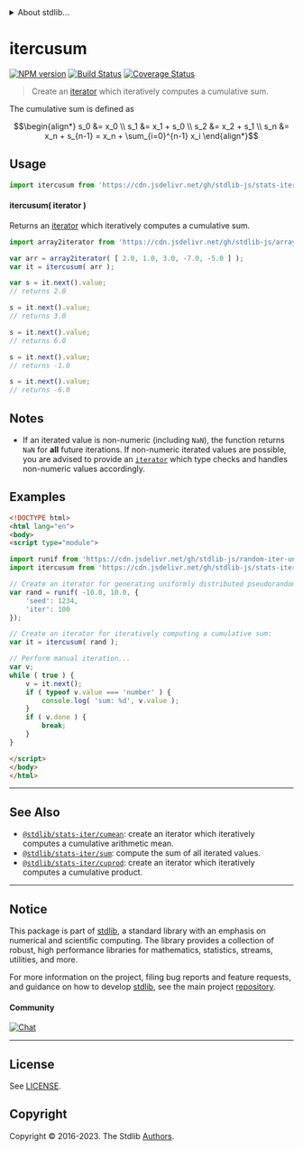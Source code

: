 <!--

@license Apache-2.0

Copyright (c) 2019 The Stdlib Authors.

Licensed under the Apache License, Version 2.0 (the "License");
you may not use this file except in compliance with the License.
You may obtain a copy of the License at

   http://www.apache.org/licenses/LICENSE-2.0

Unless required by applicable law or agreed to in writing, software
distributed under the License is distributed on an "AS IS" BASIS,
WITHOUT WARRANTIES OR CONDITIONS OF ANY KIND, either express or implied.
See the License for the specific language governing permissions and
limitations under the License.

-->


<details>
  <summary>
    About stdlib...
  </summary>
  <p>We believe in a future in which the web is a preferred environment for numerical computation. To help realize this future, we've built stdlib. stdlib is a standard library, with an emphasis on numerical and scientific computation, written in JavaScript (and C) for execution in browsers and in Node.js.</p>
  <p>The library is fully decomposable, being architected in such a way that you can swap out and mix and match APIs and functionality to cater to your exact preferences and use cases.</p>
  <p>When you use stdlib, you can be absolutely certain that you are using the most thorough, rigorous, well-written, studied, documented, tested, measured, and high-quality code out there.</p>
  <p>To join us in bringing numerical computing to the web, get started by checking us out on <a href="https://github.com/stdlib-js/stdlib">GitHub</a>, and please consider <a href="https://opencollective.com/stdlib">financially supporting stdlib</a>. We greatly appreciate your continued support!</p>
</details>

# itercusum

[![NPM version][npm-image]][npm-url] [![Build Status][test-image]][test-url] [![Coverage Status][coverage-image]][coverage-url] <!-- [![dependencies][dependencies-image]][dependencies-url] -->

> Create an [iterator][mdn-iterator-protocol] which iteratively computes a cumulative sum.

<section class="intro">

The cumulative sum is defined as

<!-- <equation class="equation" label="eq:cumulative_sum" align="center" raw="\begin{align*} s_0 &= x_0 \\ s_1 &= x_1 + s_0 \\ s_2 &= x_2 + s_1 \\ s_n &= x_n + s_{n-1} = x_n + \sum_{i=0}^{n-1} x_i \end{align*}" alt="Equation for the cumulative sum."> -->

```math
\begin{align*} s_0 &= x_0 \\ s_1 &= x_1 + s_0 \\ s_2 &= x_2 + s_1 \\ s_n &= x_n + s_{n-1} = x_n + \sum_{i=0}^{n-1} x_i \end{align*}
```

<!-- <div class="equation" align="center" data-raw-text="\begin{align*} s_0 &amp;= x_0 \\ s_1 &amp;= x_1 + s_0 \\ s_2 &amp;= x_2 + s_1 \\ s_n &amp;= x_n + s_{n-1} = x_n + \sum_{i=0}^{n-1} x_i \end{align*}" data-equation="eq:cumulative_sum">
    <img src="https://cdn.jsdelivr.net/gh/stdlib-js/stdlib@755a26b39bb6429f6d0b6dd8d13bd0bd1ec5ba35/lib/node_modules/@stdlib/stats/iter/cusum/docs/img/equation_cumulative_sum.svg" alt="Equation for the cumulative sum.">
    <br>
</div> -->

<!-- </equation> -->

</section>

<!-- /.intro -->

<!-- Package usage documentation. -->



<section class="usage">

## Usage

```javascript
import itercusum from 'https://cdn.jsdelivr.net/gh/stdlib-js/stats-iter-cusum@v0.1.1-esm/index.mjs';
```

#### itercusum( iterator )

Returns an [iterator][mdn-iterator-protocol] which iteratively computes a cumulative sum.

```javascript
import array2iterator from 'https://cdn.jsdelivr.net/gh/stdlib-js/array-to-iterator@esm/index.mjs';

var arr = array2iterator( [ 2.0, 1.0, 3.0, -7.0, -5.0 ] );
var it = itercusum( arr );

var s = it.next().value;
// returns 2.0

s = it.next().value;
// returns 3.0

s = it.next().value;
// returns 6.0

s = it.next().value;
// returns -1.0

s = it.next().value;
// returns -6.0
```

</section>

<!-- /.usage -->

<!-- Package usage notes. Make sure to keep an empty line after the `section` element and another before the `/section` close. -->

<section class="notes">

## Notes

-   If an iterated value is non-numeric (including `NaN`), the function returns `NaN` for **all** future iterations. If non-numeric iterated values are possible, you are advised to provide an [`iterator`][mdn-iterator-protocol] which type checks and handles non-numeric values accordingly.

</section>

<!-- /.notes -->

<!-- Package usage examples. -->

<section class="examples">

## Examples

<!-- eslint no-undef: "error" -->

```html
<!DOCTYPE html>
<html lang="en">
<body>
<script type="module">

import runif from 'https://cdn.jsdelivr.net/gh/stdlib-js/random-iter-uniform@esm/index.mjs';
import itercusum from 'https://cdn.jsdelivr.net/gh/stdlib-js/stats-iter-cusum@v0.1.1-esm/index.mjs';

// Create an iterator for generating uniformly distributed pseudorandom numbers:
var rand = runif( -10.0, 10.0, {
    'seed': 1234,
    'iter': 100
});

// Create an iterator for iteratively computing a cumulative sum:
var it = itercusum( rand );

// Perform manual iteration...
var v;
while ( true ) {
    v = it.next();
    if ( typeof v.value === 'number' ) {
        console.log( 'sum: %d', v.value );
    }
    if ( v.done ) {
        break;
    }
}

</script>
</body>
</html>
```

</section>

<!-- /.examples -->

<!-- Section to include cited references. If references are included, add a horizontal rule *before* the section. Make sure to keep an empty line after the `section` element and another before the `/section` close. -->

<section class="references">

</section>

<!-- /.references -->

<!-- Section for related `stdlib` packages. Do not manually edit this section, as it is automatically populated. -->

<section class="related">

* * *

## See Also

-   <span class="package-name">[`@stdlib/stats-iter/cumean`][@stdlib/stats/iter/cumean]</span><span class="delimiter">: </span><span class="description">create an iterator which iteratively computes a cumulative arithmetic mean.</span>
-   <span class="package-name">[`@stdlib/stats-iter/sum`][@stdlib/stats/iter/sum]</span><span class="delimiter">: </span><span class="description">compute the sum of all iterated values.</span>
-   <span class="package-name">[`@stdlib/stats-iter/cuprod`][@stdlib/stats/iter/cuprod]</span><span class="delimiter">: </span><span class="description">create an iterator which iteratively computes a cumulative product.</span>

</section>

<!-- /.related -->

<!-- Section for all links. Make sure to keep an empty line after the `section` element and another before the `/section` close. -->


<section class="main-repo" >

* * *

## Notice

This package is part of [stdlib][stdlib], a standard library with an emphasis on numerical and scientific computing. The library provides a collection of robust, high performance libraries for mathematics, statistics, streams, utilities, and more.

For more information on the project, filing bug reports and feature requests, and guidance on how to develop [stdlib][stdlib], see the main project [repository][stdlib].

#### Community

[![Chat][chat-image]][chat-url]

---

## License

See [LICENSE][stdlib-license].


## Copyright

Copyright &copy; 2016-2023. The Stdlib [Authors][stdlib-authors].

</section>

<!-- /.stdlib -->

<!-- Section for all links. Make sure to keep an empty line after the `section` element and another before the `/section` close. -->

<section class="links">

[npm-image]: http://img.shields.io/npm/v/@stdlib/stats-iter-cusum.svg
[npm-url]: https://npmjs.org/package/@stdlib/stats-iter-cusum

[test-image]: https://github.com/stdlib-js/stats-iter-cusum/actions/workflows/test.yml/badge.svg?branch=v0.1.1
[test-url]: https://github.com/stdlib-js/stats-iter-cusum/actions/workflows/test.yml?query=branch:v0.1.1

[coverage-image]: https://img.shields.io/codecov/c/github/stdlib-js/stats-iter-cusum/main.svg
[coverage-url]: https://codecov.io/github/stdlib-js/stats-iter-cusum?branch=main

<!--

[dependencies-image]: https://img.shields.io/david/stdlib-js/stats-iter-cusum.svg
[dependencies-url]: https://david-dm.org/stdlib-js/stats-iter-cusum/main

-->

[chat-image]: https://img.shields.io/gitter/room/stdlib-js/stdlib.svg
[chat-url]: https://app.gitter.im/#/room/#stdlib-js_stdlib:gitter.im

[stdlib]: https://github.com/stdlib-js/stdlib

[stdlib-authors]: https://github.com/stdlib-js/stdlib/graphs/contributors

[umd]: https://github.com/umdjs/umd
[es-module]: https://developer.mozilla.org/en-US/docs/Web/JavaScript/Guide/Modules

[deno-url]: https://github.com/stdlib-js/stats-iter-cusum/tree/deno
[umd-url]: https://github.com/stdlib-js/stats-iter-cusum/tree/umd
[esm-url]: https://github.com/stdlib-js/stats-iter-cusum/tree/esm
[branches-url]: https://github.com/stdlib-js/stats-iter-cusum/blob/main/branches.md

[stdlib-license]: https://raw.githubusercontent.com/stdlib-js/stats-iter-cusum/main/LICENSE

[mdn-iterator-protocol]: https://developer.mozilla.org/en-US/docs/Web/JavaScript/Reference/Iteration_protocols#The_iterator_protocol

<!-- <related-links> -->

[@stdlib/stats/iter/cumean]: https://github.com/stdlib-js/stats-iter-cumean/tree/esm

[@stdlib/stats/iter/sum]: https://github.com/stdlib-js/stats-iter-sum/tree/esm

[@stdlib/stats/iter/cuprod]: https://github.com/stdlib-js/stats-iter-cuprod/tree/esm

<!-- </related-links> -->

</section>

<!-- /.links -->

